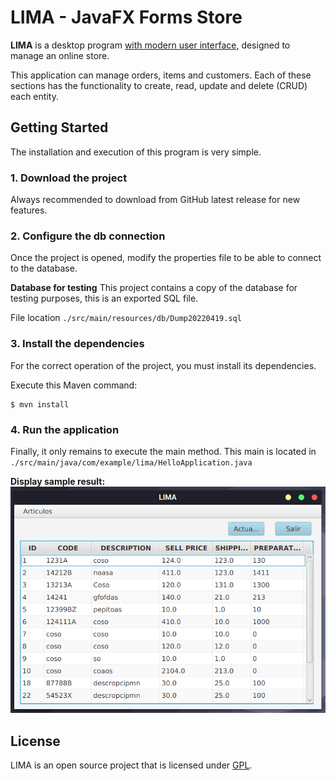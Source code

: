 # LIMA - JavaFX Forms Store 
**LIMA** is a desktop program <ins>with modern user interface</ins>, designed to manage an online store.

This application can manage orders, items and customers. Each of these sections has the functionality to create, read, update and delete (CRUD) each entity.

## Getting Started
The installation and execution of this program is very simple.

### 1. Download the project
Always recommended to download from GitHub latest release for new features.

### 2. Configure the db connection
Once the project is opened, modify the properties file to be able to connect to the database.

**Database for testing**
This project contains a copy of the database for testing purposes, this is an exported SQL file.

File location `./src/main/resources/db/Dump20220419.sql`

### 3. Install the dependencies
For the correct operation of the project, you must install its dependencies.

Execute this Maven command:
```
$ mvn install 
```
### 4. Run the application
Finally, it only remains to execute the main method. This main is located in `./src/main/java/com/example/lima/HelloApplication.java`

**Display sample result:**
![Menu to display the items](/src/main/resources/assets/table-example.png "LIMA items table")

## License
LIMA is an open source project that is licensed under [GPL](https://opensource.org/licenses/GPL-2.0).
